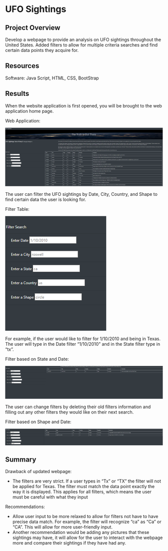 # UFO Sightings

## Project Overview
Develop a webpage to provide an analysis on UFO sightings throughout the United States. Added filters to allow for multiple criteria searches and find certain data points they acquire for. 
## Resources
Software: Java Script, HTML, CSS, BootStrap

## Results
When the website application is first opened, you will be brought to the web application home page.

Web Application:

![page_layout]( https://github.com/NickFoley47/UFOs/blob/main/static/Images/page_layout.PNG)

The user can filter the UFO sightings by Date, City, Country, and Shape to find certain data the user is looking for. 

Filter Table: 

![filter_pic](https://github.com/NickFoley47/UFOs/blob/main/static/Images/filter_pic.PNG)

For example, if the user would like to filter for 1/10/2010 and being in Texas. The user will type in the Date filter “1/10/2010” and in the State filter type in “tx”.

Filter based on State and Date:

![filter_exa]( https://github.com/NickFoley47/UFOs/blob/main/static/Images/filter_exa.PNG)

The user can change filters by deleting their old filters information and filling out any other filters they would like on their next search. 

Filter based on Shape and Date:

![filter_exa2](https://github.com/NickFoley47/UFOs/blob/main/static/Images/filter_exa2.PNG)

## Summary 

Drawback of updated webpage: 
-	The filters are very strict. If a user types in “Tx” or “TX” the filter will not be applied for Texas. The filter must match the data point exactly the way it is displayed. This applies for all filters, which means the user must be careful with what they input 

Recommendations:
-	Allow user input to be more relaxed to allow for filters not have to have precise data match. For example, the filter will recognize “ca”  as “Ca” or “CA”. This will allow for more user-friendly input.  
-	Another recommendation would be adding any pictures that these sightings may have, it will allow for the user to interact with the webpage more and compare their sightings if they have had any.
